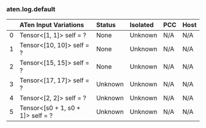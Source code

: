 ### aten.log.default
|    | ATen Input Variations             | Status   | Isolated   | PCC   | Host   |
|---:|:----------------------------------|:---------|:-----------|:------|:-------|
|  0 | Tensor<[1, 1]> self = ?           | None     | Unknown    | N/A   | N/A    |
|  1 | Tensor<[10, 10]> self = ?         | None     | Unknown    | N/A   | N/A    |
|  2 | Tensor<[15, 15]> self = ?         | None     | Unknown    | N/A   | N/A    |
|  3 | Tensor<[17, 17]> self = ?         | Unknown  | Unknown    | N/A   | N/A    |
|  4 | Tensor<[2, 2]> self = ?           | Unknown  | Unknown    | N/A   | N/A    |
|  5 | Tensor<[s0 + 1, s0 + 1]> self = ? | Unknown  | Unknown    | N/A   | N/A    |

